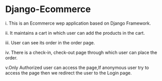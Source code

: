 # Django-Ecommerce

i. This is an Ecommerce wep application based on Django Framework.

ii. It maintains a cart in which user can add the products in the cart.

iii. User can see its order in the order page.

iv. There is a check-in, check-out page through which user can place the order.

v.Only Authorized user can access the page,If anonymous user try to access the page then we redirect the user to the Login page.
